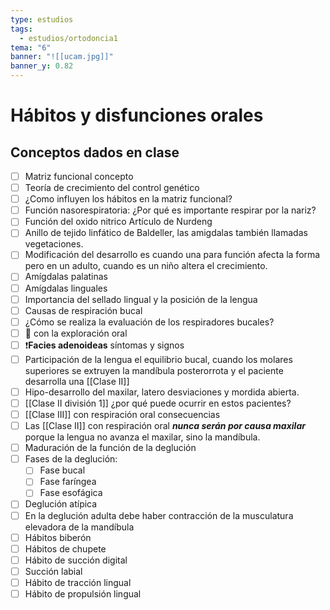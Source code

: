```yaml
---
type: estudios
tags:
  - estudios/ortodoncia1
tema: "6"
banner: "![[ucam.jpg]]"
banner_y: 0.82
---
```

# Hábitos y disfunciones orales

## Conceptos dados en clase
- [ ] Matriz funcional concepto
- [ ] Teoría de crecimiento del control genético
- [ ] ¿Como influyen los hábitos en la matriz funcional?
- [ ] Función nasorespiratoria: ¿Por qué es importante respirar por la nariz?
- [ ] Función del oxido nitrico Artículo de Nurdeng
- [ ] Anillo de tejido linfático de Baldeller, las amigdalas también llamadas vegetaciones.
- [ ] Modificación del desarrollo es cuando una para función afecta la forma pero en un adulto, cuando es un niño altera el crecimiento.
- [ ] Amígdalas palatinas
- [ ] Amígdalas linguales
- [ ] Importancia del sellado lingual y la posición de la lengua
- [ ] Causas de respiración bucal
- [ ] ¿Cómo se realiza la evaluación de los respiradores bucales?
- [ ] 👀 con la exploración oral
- [ ] ❗**Facies adenoideas** síntomas y signos
- [ ] Participación de la lengua el equilibrio bucal, cuando los molares superiores se extruyen la mandíbula posterorrota y el paciente desarrolla una [[Clase II]]
- [ ] Hipo-desarrollo del maxilar, latero desviaciones y mordida abierta.
- [ ] [[Clase II división 1]] ¿por qué puede ocurrir en estos pacientes?
- [ ] [[Clase III]] con respiración oral consecuencias
- [ ] Las [[Clase II]] con respiración oral **_nunca serán por causa maxilar_** porque la lengua no avanza el maxilar, sino la mandíbula.
- [ ] Maduración de la función de la deglución 
- [ ] Fases de la deglución:
	- [ ] Fase bucal
	- [ ] Fase faríngea
	- [ ] Fase esofágica
- [ ] Deglución atípica
- [ ] En la deglución adulta debe haber contracción de la musculatura elevadora de la mandíbula
- [ ] Hábitos biberón 
- [ ] Hábitos de chupete
- [ ] Hábito de succión digital
- [ ] Succión labial 
- [ ] Hábito de tracción lingual
- [ ] Hábito de propulsión lingual